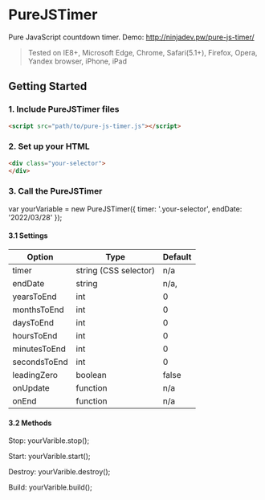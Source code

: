 # PureJSTimer
Pure JavaScript countdown timer. Demo: http://ninjadev.pw/pure-js-timer/
> Tested on IE8+, Microsoft Edge, Chrome, Safari(5.1+), Firefox, Opera, Yandex browser, iPhone, iPad

## Getting Started

### 1. Include PureJSTimer files
```html
<script src="path/to/pure-js-timer.js"></script>
```

### 2. Set up your HTML
```html
<div class="your-selector">
</div>
```

### 3. Call the PureJSTimer
var yourVariable = new PureJSTimer({
  timer: '.your-selector',
  endDate: '2022/03/28'
});

#### 3.1 Settings
Option | Type | Default
------ | ---- | -------
timer | string (CSS selector) | n/a
endDate | string | n/a,
yearsToEnd | int | 0
monthsToEnd | int | 0
daysToEnd | int | 0
hoursToEnd | int | 0
minutesToEnd | int | 0
secondsToEnd | int | 0
leadingZero | boolean | false
onUpdate | function | n/a
onEnd | function | n/a

#### 3.2 Methods
Stop:
yourVarible.stop();

Start:
yourVarible.start();

Destroy:
yourVarible.destroy();

Build:
yourVarible.build();
